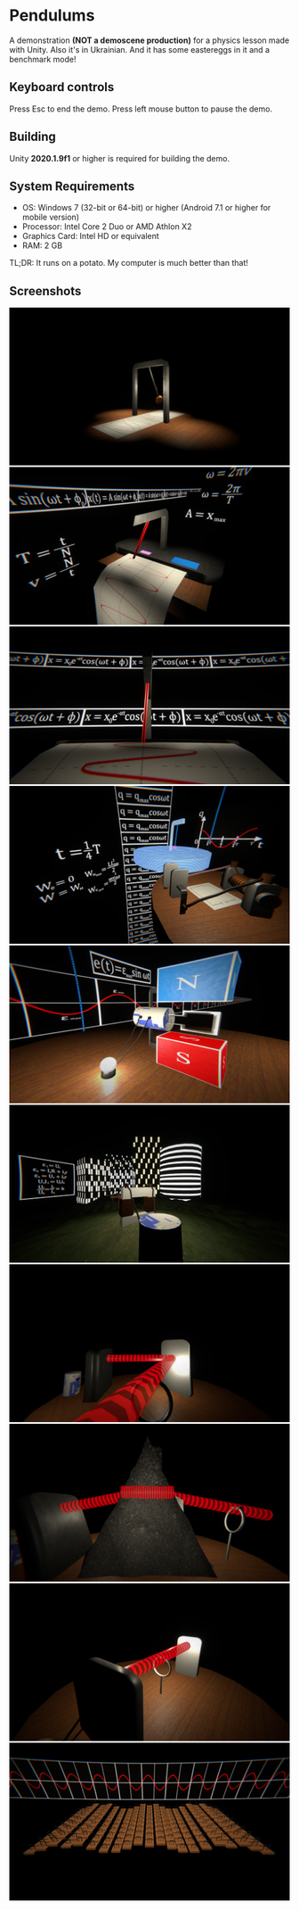 # Pendulums
 A demonstration **(NOT a demoscene production)** for a physics lesson made with Unity.
 Also it's in Ukrainian. And it has some eastereggs in it and a benchmark mode!
 
## Keyboard controls
 Press Esc to end the demo.
 Press left mouse button to pause the demo.
 
## Building
 Unity **2020.1.9f1** or higher is required for building the demo.
 
## System Requirements
 - OS: Windows 7 (32-bit or 64-bit) or higher (Android 7.1 or higher for mobile version)
 - Processor: Intel Core 2 Duo or AMD Athlon X2
 - Graphics Card: Intel HD or equivalent
 - RAM: 2 GB
 
 TL;DR: It runs on a potato. My computer is much better than that!
 
## Screenshots
![Scene 1](Screenshots/1.png)
![Scene 2](Screenshots/2.png)
![Scene 3](Screenshots/3.png)
![Scene 4](Screenshots/4.png)
![Scene 5](Screenshots/5.png)
![Scene 6](Screenshots/6.png)
![Scene 7](Screenshots/7.png)
![Scene 8](Screenshots/8.png)
![Scene 9](Screenshots/9.png)
![Scene 10](Screenshots/10.png)
